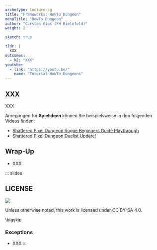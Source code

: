 ```yaml
---
archetype: lecture-cg
title: "Frameworks: HowTo Dungeon"
menuTitle: "HowTo Dungeon"
author: "Carsten Gips (FH Bielefeld)"
weight: 2

sketch: true

tldr: |
  XXX
outcomes:
  - k2: "XXX"
youtube:
  - link: "https://youtu.be/"
    name: "Tutorial HowTo Dungeons"
---
```



## XXX

XXX

Anregungen für **Spielideen** können Sie beispielsweise in den folgenden Videos finden:
-   [Shattered Pixel Dungeon Rogue Beginners Guide Playthrough](https://youtu.be/qoc_tDN0QC4)
-   [Shattered Pixel Dungeon Duelist Update!](https://youtu.be/LgSjUWjQg0s)


## Wrap-Up

*   XXX







<!-- DO NOT REMOVE - THIS IS A LAST SLIDE TO INDICATE THE LICENSE AND POSSIBLE EXCEPTIONS (IMAGES, ...). -->
::: slides
## LICENSE
![](https://licensebuttons.net/l/by-sa/4.0/88x31.png)

Unless otherwise noted, this work is licensed under CC BY-SA 4.0.

\bigskip

### Exceptions
*   XXX
:::
